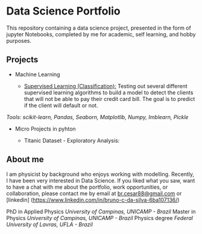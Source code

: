 # Data Science Portfolio 
This repository containing a data science project, presented in the form of jupyter Notebooks, completed by me for academic, self learning, and hobby purposes.

## Projects

- Machine Learning

    - [Supervised Learning (Classification):](https://github.com/brcesar/Portfolio/tree/master/Supervised%20Learning%20:%20Classification%20-%20Credit%20Card%20Risk%20Evaluation) Testing out several different supervised learning algorithms to build a model to detect the clients that will not be able to pay their credit card bill. The goal is to predict if the client will default or not.

*Tools: scikit-learn, Pandas, Seaborn, Matplotlib, Numpy, Imblearn, Pickle*


- Micro Projects in pyhton

  - Titanic Dataset - Exploratory Analysis:
  
 ## About me
 
  I am physicist by background who enjoys working with modelling. Recently, I have been very interested in Data Science. If you liked what you saw, want to have a chat with me about the portfolio, work opportunities, or collaboration, please contact me by email at br.cesar88@gmail.com or [linkedin] (https://www.linkedin.com/in/bruno-c-da-silva-6ba107136/)

PhD in Applied Physics
*University of Campinas, UNICAMP - Brazil*
Master in Physics
*University of Campinas, UNICAMP - Brazil*
Physics degree
*Federal University of Lavras, UFLA - Brazil*





